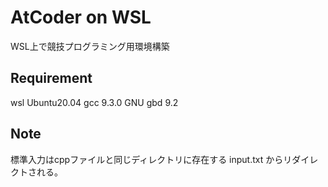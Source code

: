# AtCoder on WSL

WSL上で競技プログラミング用環境構築  
## Requirement
wsl Ubuntu20.04
gcc 9.3.0
GNU gbd 9.2

## Note
標準入力はcppファイルと同じディレクトリに存在する input.txt からリダイレクトされる。